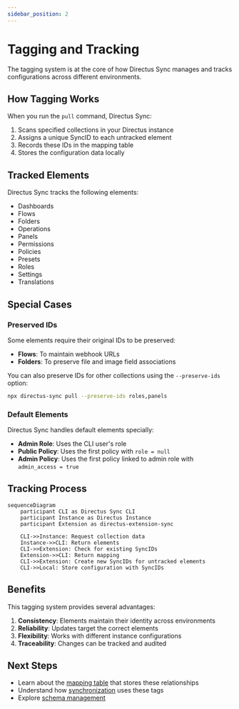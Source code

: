 ```yaml
---
sidebar_position: 2
---
```


# Tagging and Tracking

The tagging system is at the core of how Directus Sync manages and tracks configurations across different environments.

## How Tagging Works

When you run the `pull` command, Directus Sync:

1. Scans specified collections in your Directus instance
2. Assigns a unique SyncID to each untracked element
3. Records these IDs in the mapping table
4. Stores the configuration data locally

## Tracked Elements

Directus Sync tracks the following elements:

- Dashboards
- Flows
- Folders
- Operations
- Panels
- Permissions
- Policies
- Presets
- Roles
- Settings
- Translations

## Special Cases

### Preserved IDs

Some elements require their original IDs to be preserved:

- **Flows**: To maintain webhook URLs
- **Folders**: To preserve file and image field associations

You can also preserve IDs for other collections using the `--preserve-ids` option:

```bash
npx directus-sync pull --preserve-ids roles,panels
```

### Default Elements

Directus Sync handles default elements specially:

- **Admin Role**: Uses the CLI user's role
- **Public Policy**: Uses the first policy with `role = null`
- **Admin Policy**: Uses the first policy linked to admin role with `admin_access = true`

## Tracking Process

```mermaid
sequenceDiagram
    participant CLI as Directus Sync CLI
    participant Instance as Directus Instance
    participant Extension as directus-extension-sync
    
    CLI->>Instance: Request collection data
    Instance->>CLI: Return elements
    CLI->>Extension: Check for existing SyncIDs
    Extension->>CLI: Return mapping
    CLI->>Extension: Create new SyncIDs for untracked elements
    CLI->>Local: Store configuration with SyncIDs
```

## Benefits

This tagging system provides several advantages:

1. **Consistency**: Elements maintain their identity across environments
2. **Reliability**: Updates target the correct elements
3. **Flexibility**: Works with different instance configurations
4. **Traceability**: Changes can be tracked and audited

## Next Steps

- Learn about the [mapping table](mapping-table.md) that stores these relationships
- Understand how [synchronization](synchronization-process.md) uses these tags
- Explore [schema management](schema-management.md) 